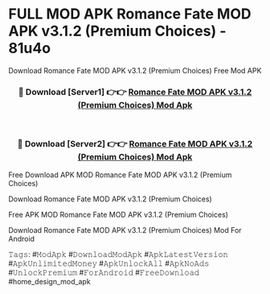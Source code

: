# FULL MOD APK Romance Fate MOD APK v3.1.2 (Premium Choices) - 81u4o
Download Romance Fate MOD APK v3.1.2 (Premium Choices) Free Mod APK

<div align="center">
<h3>🔴 Download [Server1] 👉👉 <a href="https://apk-comot.site?title=Romance_Fate_MOD_APK_v3.1.2_(Premium_Choices)">Romance Fate MOD APK v3.1.2 (Premium Choices) Mod Apk</a></h3><br>

<h3>🔴 Download [Server2] 👉👉 <a href="https://apk-comot.site?title=Romance_Fate_MOD_APK_v3.1.2_(Premium_Choices)">Romance Fate MOD APK v3.1.2 (Premium Choices) Mod Apk</a></h3>
</div>


Free Download APK MOD Romance Fate MOD APK v3.1.2 (Premium Choices)

Download Romance Fate MOD APK v3.1.2 (Premium Choices) 

Free APK MOD Romance Fate MOD APK v3.1.2 (Premium Choices) 

Download Romance Fate MOD APK v3.1.2 (Premium Choices) Mod For Android

𝚃𝚊𝚐𝚜: #𝙼𝚘𝚍𝙰𝚙𝚔 #𝙳𝚘𝚠𝚗𝚕𝚘𝚊𝚍𝙼𝚘𝚍𝙰𝚙𝚔 #𝙰𝚙𝚔𝙻𝚊𝚝𝚎𝚜𝚝𝚅𝚎𝚛𝚜𝚒𝚘𝚗 #𝙰𝚙𝚔𝚄𝚗𝚕𝚒𝚖𝚒𝚝𝚎𝚍𝙼𝚘𝚗𝚎𝚢 #𝙰𝚙𝚔𝚄𝚗𝚕𝚘𝚌𝚔𝙰𝚕𝚕 #𝙰𝚙𝚔𝙽𝚘𝙰𝚍𝚜 #𝚄𝚗𝚕𝚘𝚌𝚔𝙿𝚛𝚎𝚖𝚒𝚞𝚖 #𝙵𝚘𝚛𝙰𝚗𝚍𝚛𝚘𝚒𝚍 #𝙵𝚛𝚎𝚎𝙳𝚘𝚠𝚗𝚕𝚘𝚊𝚍 #home_design_mod_apk